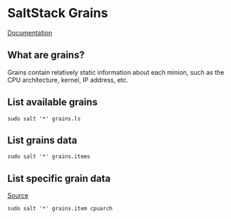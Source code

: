 # SaltStack Grains

[Documentation](https://docs.saltproject.io/en/latest/topics/grains/index.html)

## What are grains?
Grains contain relatively static information about each minion, such as the CPU architecture, kernel, IP address, etc.

## List available grains
```
sudo salt '*' grains.ls
```

## List grains data
```
sudo salt '*' grains.items
```

## List specific grain data
[Source](https://docs.saltproject.io/salt/user-guide/en/latest/topics/grains.html)
```
sudo salt '*' grains.item cpuarch
```

